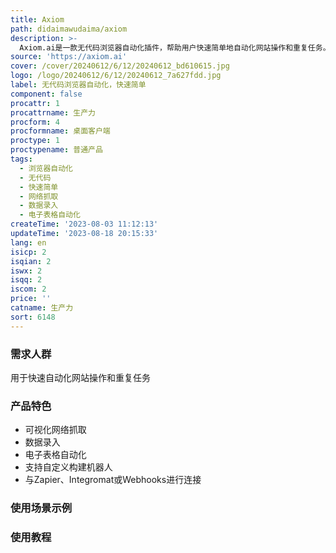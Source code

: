 ```yaml
---
title: Axiom
path: didaimawudaima/axiom
description: >-
  Axiom.ai是一款无代码浏览器自动化插件，帮助用户快速简单地自动化网站操作和重复任务。它提供可视化网络抓取、数据录入、电子表格自动化等功能，用户可以在任何网站或Web应用程序上使用它。Axiom.ai支持自定义构建机器人，无需编码。同时，它还可以与Zapier、Integromat或Webhooks进行连接。您可以免费使用2小时的运行时间，详情请查看定价页面。
source: 'https://axiom.ai'
cover: /cover/20240612/6/12/20240612_bd610615.jpg
logo: /logo/20240612/6/12/20240612_7a627fdd.jpg
label: 无代码浏览器自动化，快速简单
component: false
procattr: 1
procattrname: 生产力
procform: 4
procformname: 桌面客户端
proctype: 1
proctypename: 普通产品
tags:
  - 浏览器自动化
  - 无代码
  - 快速简单
  - 网络抓取
  - 数据录入
  - 电子表格自动化
createTime: '2023-08-03 11:12:13'
updateTime: '2023-08-18 20:15:33'
lang: en
isicp: 2
isqian: 2
iswx: 2
isqq: 2
iscom: 2
price: ''
catname: 生产力
sort: 6148
---
```




### 需求人群
用于快速自动化网站操作和重复任务

### 产品特色
- 可视化网络抓取
- 数据录入
- 电子表格自动化
- 支持自定义构建机器人
- 与Zapier、Integromat或Webhooks进行连接

### 使用场景示例


### 使用教程


  
